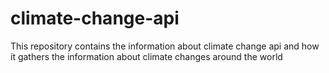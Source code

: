 # climate-change-api
This repository contains the information about climate change api and how it gathers the information about climate changes around the world
